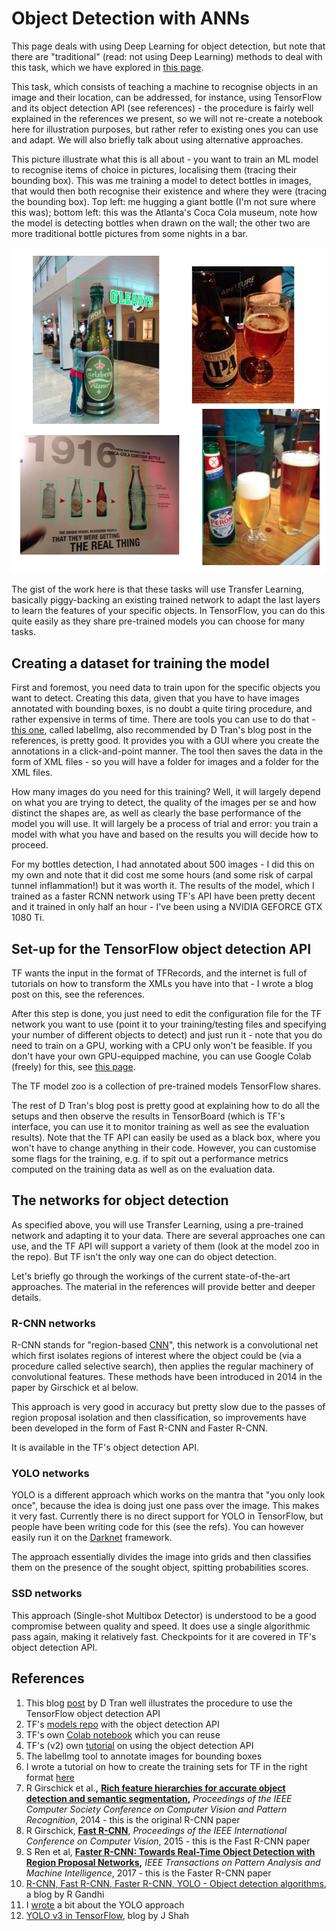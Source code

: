 # Object Detection with ANNs

This page deals with using Deep Learning for object detection, but note that there are "traditional" \(read: not using Deep Learning\) methods to deal with this task, which we have explored in [this page](../whats-in-an-image/object-detection-without-neural-networks.md).

This task, which consists of teaching a machine to recognise objects in an image and their location, can be addressed, for instance, using TensorFlow and its object detection API \(see references\) -  the procedure is fairly well explained in the references we present, so we will not re-create a notebook here for illustration purposes, but rather refer to existing ones you can use and adapt. We will also briefly talk about using alternative approaches.

This picture illustrate what this is all about - you want to train an ML model to recognise items of choice in pictures, localising them \(tracing their bounding box\). This was me training a model to detect bottles in images, that would then both recognise their existence and where they were \(tracing the bounding box\). Top left: me hugging a giant bottle \(I'm not sure where this was\); bottom left: this was the Atlanta's Coca Cola museum, note how the model is detecting bottles when drawn on the wall; the other two are more traditional bottle pictures from some nights in a bar.

![Me training a model for detecting bottles - apologies for the inadvertent ads!](../../.gitbook/assets/screenshot-2020-11-11-at-11.10.05.png)

The gist of the work here is that these tasks will use Transfer Learning, basically piggy-backing an existing trained network to adapt the last layers to learn the features of your specific objects. In TensorFlow, you can do this quite easily as they share pre-trained models you can choose for many tasks.

## Creating a dataset for training the model

First and foremost, you need data to train upon for the specific objects you want to detect. Creating this data, given that you have to have images annotated with bounding boxes, is no doubt a quite tiring procedure, and rather expensive in terms of time. There are tools you can use to do that - [this one](https://github.com/tzutalin/labelImg), called labelImg, also recommended by D Tran's blog post in the references, is pretty good. It provides you with a GUI where you create the annotations in a click-and-point manner. The tool then saves the data in the form of XML files - so you will have a folder for images and a folder for the XML files. 

How many images do you need for this training? Well, it will largely depend on what you are trying to detect, the quality of the images per se and how distinct the shapes are, as well as clearly the base performance of the model you will use. It will largely be a process of trial and error: you train a model with what you have and based on the results you will decide how to proceed. 

For my bottles detection, I had annotated about 500 images - I did this on my own and note that it did cost me some hours \(and some risk of carpal tunnel inflammation!\) but it was worth it. The results of the model, which I trained as a faster RCNN network using TF's API have been pretty decent and it trained in only half an hour - I've been using a NVIDIA GEFORCE GTX 1080 Ti.

## Set-up for the TensorFlow object detection API

TF wants the input in the format of TFRecords, and the internet is full of tutorials on how to transform the XMLs you have into that - I wrote a blog post on this, see the references.

After this step is done, you just need to edit the configuration file for the TF network you want to use \(point it to your training/testing files and specifying your number of different objects to detect\) and just run it - note that you do need to train on a GPU, working with a CPU only won't be feasible. If you don't have your own GPU-equipped machine, you can use Google Colab \(freely\) for this, see [this page](../../toolbox/notebook-tools.md#google-colaboratory).

The TF model zoo is a collection of pre-trained models TensorFlow shares.

The rest of D Tran's blog post is pretty good at explaining how to do all the setups and then observe the results in TensorBoard \(which is TF's interface, you can use it to monitor training as well as see the evaluation results\). Note that the TF API can easily be used as a black box, where you won't have to change anything in their code. However, you can customise some flags for the training, e.g. if to spit out a performance metrics computed on the training data as well as on the evaluation data. 

## The networks for object detection

As specified above, you will use Transfer Learning, using a pre-trained network and adapting it to your data. There are several approaches one can use, and the TF API will support a variety of them \(look at the model zoo in the repo\). But TF isn't the only way one can do object detection. 

Let's briefly go through the workings of the current state-of-the-art approaches. The material in the references will provide better and deeper details.

### R-CNN networks

R-CNN stands for "region-based [CNN](../../artificial-neural-networks/types-of-neurons-and-networks/convolutional-neural-networks.md)", this network is a convolutional net which first isolates regions of interest where the object could be \(via a procedure called selective search\), then applies the regular machinery of convolutional features. These methods have been introduced in 2014 in the paper by Girschick et al below. 

This approach is very good in accuracy but pretty slow due to the passes of region proposal isolation and then classification, so improvements have been developed in the form of Fast R-CNN and Faster R-CNN.

It is available in the TF's object detection API.

### YOLO networks

YOLO is a different approach which works on the mantra that "you only look once", because the idea is doing just one pass over the image. This makes it very fast. Currently there is no direct support for YOLO in TensorFlow, but people have been writing code for this \(see the refs\). You can however easily run it on the [Darknet](https://github.com/pjreddie/darknet) framework.

The approach essentially divides the image into grids and then classifies them on the presence of the sought object, spitting probabilities scores. 

### SSD networks

This approach \(Single-shot Multibox Detector\) is understood to be a good compromise between quality and speed. It does use a single algorithmic pass again, making it relatively fast. Checkpoints for it are covered in TF's object detection API. 

## References

1. This blog [post](https://towardsdatascience.com/how-to-train-your-own-object-detector-with-tensorflows-object-detector-api-bec72ecfe1d9) by D Tran well illustrates the procedure to use the TensorFlow object detection API
2. TF's [models repo](https://github.com/tensorflow/models/tree/master/research/object_detection) with the object detection API
3. TF's own [Colab notebook](https://www.tensorflow.org/hub/tutorials/object_detection) which you can reuse
4. TF's \(v2\) own [tutorial](https://tensorflow-object-detection-api-tutorial.readthedocs.io/en/latest/index.html) on using the object detection API
5. The labelImg tool to annotate images for bounding boxes
6. I wrote a tutorial on how to create the training sets for TF in the right format [here](https://martinapugliese.github.io/tech/create-obj-det-tf-files/)
7. R Girschick et al.**,** [**Rich feature hierarchies for accurate object detection and semantic segmentation**](https://arxiv.org/abs/1311.2524)**,** _Proceedings of the IEEE Computer Society Conference on Computer Vision and Pattern Recognition_, 2014 - this is the original R-CNN paper
8.  R Girschick, [**Fast R-CNN**](https://arxiv.org/abs/1504.08083), _Proceedings of the IEEE International Conference on Computer Vision_, 2015 - this is the Fast R-CNN paper
9. S Ren et al, [**Faster R-CNN: Towards Real-Time Object Detection with Region Proposal Networks**](https://arxiv.org/abs/1506.01497)**,** _IEEE Transactions on Pattern Analysis and Machine Intelligence_, 2017 - this is the Faster R-CNN paper
10. [R-CNN, Fast R-CNN, Faster R-CNN, YOLO - Object detection algorithms](https://towardsdatascience.com/r-cnn-fast-r-cnn-faster-r-cnn-yolo-object-detection-algorithms-36d53571365e), a blog by R Gandhi
11. I [wrote](https://martinapugliese.github.io/tech/recognise-objects-yolo/) a bit about the YOLO approach
12. [YOLO v3 in TensorFlow](https://medium.com/@shahkaran76/yolo-object-detection-algorithm-in-tensorflow-e080a58fa79b), blog by J Shah

